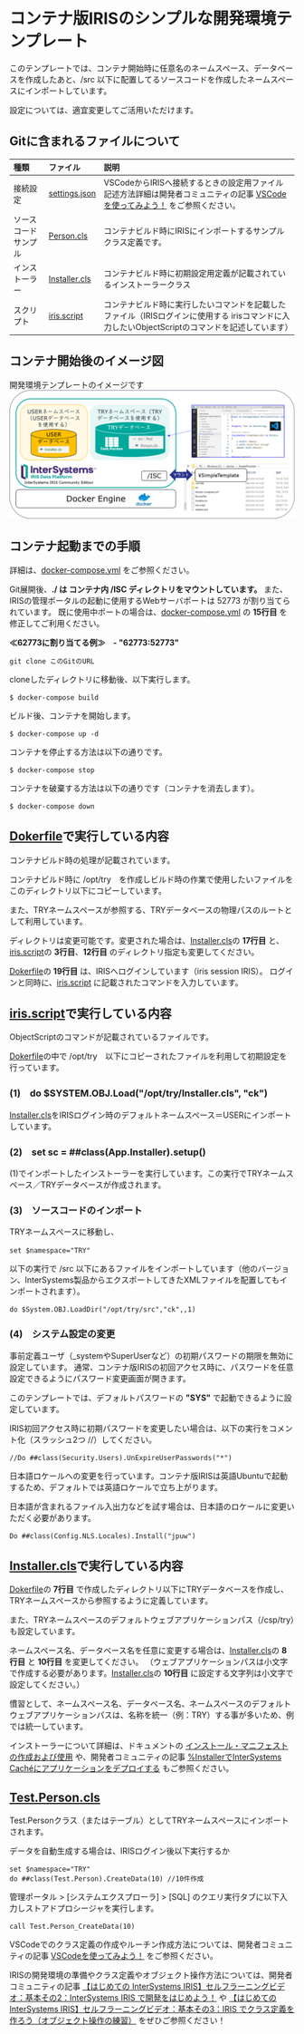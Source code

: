 # コンテナ版IRISのシンプルな開発環境テンプレート
このテンプレートでは、コンテナ開始時に任意名のネームスペース、データベースを作成したあと、/src 以下に配置してるソースコードを作成したネームスペースにインポートしています。

設定については、適宜変更してご活用いただけます。


## Gitに含まれるファイルについて

|種類|ファイル|説明|
|:--|:--|:--|
|接続設定|[settings.json](/.vscode/settings.json)|VSCodeからIRISへ接続するときの設定用ファイル　記述方法詳細は開発者コミュニティの記事 [VSCodeを使ってみよう！](https://jp.community.intersystems.com/node/482976/japanese) をご参照ください。|
|ソースコードサンプル|[Person.cls](/src/Test/Person.cls)|コンテナビルド時にIRISにインポートするサンプルクラス定義です。|
|インストーラー|[Installer.cls](./Installer.cls)|コンテナビルド時に初期設定用定義が記載されているインストーラークラス|
|スクリプト|[iris.script](./iris.script)|コンテナビルド時に実行したいコマンドを記載したファイル（IRISログインに使用する irisコマンドに入力したいObjectScriptのコマンドを記述しています）|


## コンテナ開始後のイメージ図
開発環境テンプレートのイメージです
![環境イメージ図](/templateimage1.png)


## コンテナ起動までの手順
詳細は、[docker-compose.yml](./docker-compose.yml) をご参照ください。

Git展開後、**./ は コンテナ内 /ISC ディレクトリをマウントしています。**
また、IRISの管理ポータルの起動に使用するWebサーバポートは 52773 が割り当てられています。
既に使用中ポートの場合は、[docker-compose.yml](./docker-compose.yml) の **15行目** を修正してご利用ください。

**≪62773に割り当てる例≫　- "62773:52773"**

```
git clone このGitのURL
```
cloneしたディレクトリに移動後、以下実行します。

```
$ docker-compose build
```
ビルド後、コンテナを開始します。
```
$ docker-compose up -d
```
コンテナを停止する方法は以下の通りです。
```
$ docker-compose stop
```
コンテナを破棄する方法は以下の通りです（コンテナを消去します）。
```
$ docker-compose down
```



## [Dokerfile](./Dockerfile)で実行している内容
コンテナビルド時の処理が記載されています。

コンテナビルド時に /opt/try　を作成しビルド時の作業で使用したいファイルをこのディレクトリ以下にコピーしています。

また、TRYネームスペースが参照する、TRYデータベースの物理パスのルートとして利用しています。

ディレクトリは変更可能です。変更された場合は、[Installer.cls](./Installer.cls)の **17行目** と、[iris.script](./iris.script)の **3行目**、**12行目** のディレクトリ指定も変更してください。

[Dokerfile](./Dockerfile)の **19行目** は、IRISへログインしています（iris session IRIS）。
ログインと同時に、[iris.script](./iris.script) に記載されたコマンドを入力しています。


## [iris.script](./iris.script)で実行している内容
ObjectScriptのコマンドが記載されているファイルです。

[Dokerfile](./Dockerfile)の中で /opt/try　以下にコピーされたファイルを利用して初期設定を行っています。

### (1)　do $SYSTEM.OBJ.Load("/opt/try/Installer.cls", "ck")

[Installer.cls](./Installer.cls)をIRISログイン時のデフォルトネームスペース＝USERにインポートしています。

### (2)　set sc = ##class(App.Installer).setup()

(1)でインポートしたインストーラーを実行しています。この実行でTRYネームスペース／TRYデータベースが作成されます。


### (3)　ソースコードのインポート

TRYネームスペースに移動し、

    set $namespace="TRY"　

以下の実行で /src 以下にあるファイルをインポートしています（他のバージョン、InterSystems製品からエクスポートしてきたXMLファイルを配置してもインポートされます）。

    do $System.OBJ.LoadDir("/opt/try/src","ck",,1)



### (4)　システム設定の変更
事前定義ユーザ（_systemやSuperUserなど）の初期パスワードの期限を無効に設定しています。
通常、コンテナ版IRISの初回アクセス時に、パスワードを任意設定できるようにパスワード変更画面が開きます。

このテンプレートでは、デフォルトパスワードの **"SYS"** で起動できるように設定しています。

IRIS初回アクセス時に初期パスワードを変更したい場合は、以下の実行をコメント化（スラッシュ2つ //）してください。
 
    //Do ##class(Security.Users).UnExpireUserPasswords("*")

日本語ロケールへの変更を行っています。コンテナ版IRISは英語Ubuntuで起動するため、デフォルトでは英語ロケールで立ち上がります。

日本語が含まれるファイル入出力などを試す場合は、日本語のロケールに変更いただく必要があります。

    Do ##class(Config.NLS.Locales).Install("jpuw")



## [Installer.cls](./Installer.cls)で実行している内容

[Dokerfile](./Dockerfile)の **7行目** で作成したディレクトリ以下にTRYデータベースを作成し、TRYネームスペースから参照するように定義しています。

また、TRYネームスペースのデフォルトウェブアプリケーションパス（/csp/try）も設定しています。

ネームスペース名、データベース名を任意に変更する場合は、[Installer.cls](./Installer.cls)の **8行目** と **10行目** を変更してください。
（ウェブアプリケーションパスは小文字で作成する必要があります。[Installer.cls](./Installer.cls)の **10行目** に設定する文字列は小文字で設定してください。）

慣習として、ネームスペース名、データベース名、ネームスペースのデフォルトウェブアプリケーションパスは、名称を統一（例：TRY）する事が多いため、例では統一しています。

インストーラーについて詳細は、ドキュメントの [インストール・マニフェストの作成および使用](https://docs.intersystems.com/irislatestj/csp/docbook/DocBook.UI.Page.cls?KEY=GCI_manifest) や、開発者コミュニティの記事 [%InstallerでInterSystems Cachéにアプリケーションをデプロイする](https://jp.community.intersystems.com/node/478966/japanese) もご参照ください。


## [Test.Person.cls](/src/Test/Person.cls)
Test.Personクラス（またはテーブル）としてTRYネームスペースにインポートされます。

データを自動生成する場合は、IRISログイン後以下実行するか
```
set $namespace="TRY"
do ##class(Test.Person).CreateData(10) //10件作成
```
管理ポータル > [システムエクスプローラ] > [SQL] のクエリ実行タブに以下入力しストアドプロシージャを実行します。
```
call Test.Person_CreateData(10)
```
VSCodeでのクラス定義の作成やルーチン作成方法については、開発者コミュニティの記事 [VSCodeを使ってみよう！](https://jp.community.intersystems.com/node/482976/japanese) をご参照ください。

IRISの開発環境の準備やクラス定義やオブジェクト操作方法については、開発者コミュニティの記事 [【はじめての InterSystems IRIS】セルフラーニングビデオ：基本その2：InterSystems IRIS で開発をはじめよう！](https://jp.community.intersystems.com/node/478601/japanese) や [【はじめての InterSystems IRIS】セルフラーニングビデオ：基本その3：IRIS でクラス定義を作ろう（オブジェクト操作の練習）](https://jp.community.intersystems.com/node/478606/japanese) をぜひご参照ください！